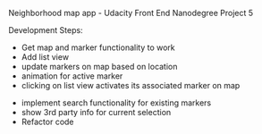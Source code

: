 Neighborhood map app - Udacity Front End Nanodegree Project 5

Development Steps:
+ Get map and marker functionality to work
+ Add list view
+ update markers on map based on location
+ animation for active marker
+ clicking on list view activates its associated marker on map

- implement search functionality for existing markers
- show 3rd party info for current selection
- Refactor code
